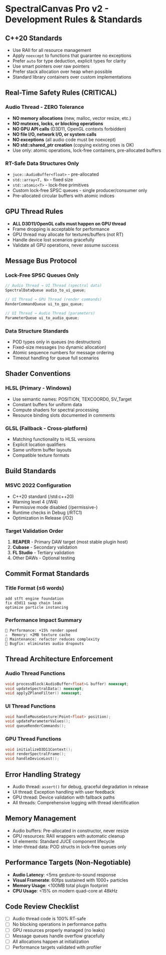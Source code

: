 # SpectralCanvas Pro v2 - Development Rules & Standards

## C++20 Standards
- Use RAII for all resource management
- Apply `noexcept` to functions that guarantee no exceptions
- Prefer `auto` for type deduction, explicit types for clarity
- Use smart pointers over raw pointers
- Prefer stack allocation over heap when possible
- Standard library containers over custom implementations

## Real-Time Safety Rules (CRITICAL)
### Audio Thread - ZERO Tolerance
- **NO memory allocations** (new, malloc, vector resize, etc.)
- **NO mutexes, locks, or blocking operations**
- **NO GPU API calls** (D3D11, OpenGL contexts forbidden)
- **NO file I/O, network I/O, or system calls**
- **NO exceptions** (all audio code must be noexcept)
- **NO std::shared_ptr creation** (copying existing ones is OK)
- Use only: atomic operations, lock-free containers, pre-allocated buffers

### RT-Safe Data Structures Only
- `juce::AudioBuffer<float>` - pre-allocated
- `std::array<T, N>` - fixed size
- `std::atomic<T>` - lock-free primitives
- Custom lock-free SPSC queues - single producer/consumer only
- Pre-allocated circular buffers with atomic indices

## GPU Thread Rules
- **ALL D3D11/OpenGL calls must happen on GPU thread**
- Frame dropping is acceptable for performance
- GPU thread may allocate for textures/buffers (not RT)
- Handle device lost scenarios gracefully
- Validate all GPU operations, never assume success

## Message Bus Protocol
### Lock-Free SPSC Queues Only
```cpp
// Audio Thread → UI Thread (spectral data)
SpectralDataQueue audio_to_ui_queue;

// UI Thread → GPU Thread (render commands) 
RenderCommandQueue ui_to_gpu_queue;

// UI Thread → Audio Thread (parameters)
ParameterQueue ui_to_audio_queue;
```

### Data Structure Standards
- POD types only in queues (no destructors)
- Fixed-size messages (no dynamic allocation)
- Atomic sequence numbers for message ordering
- Timeout handling for queue full scenarios

## Shader Conventions
### HLSL (Primary - Windows)
- Use semantic names: POSITION, TEXCOORD0, SV_Target
- Constant buffers for uniform data
- Compute shaders for spectral processing
- Resource binding slots documented in comments

### GLSL (Fallback - Cross-platform)
- Matching functionality to HLSL versions
- Explicit location qualifiers
- Same uniform buffer layouts
- Compatible texture formats

## Build Standards
### MSVC 2022 Configuration
- C++20 standard (/std:c++20)
- Warning level 4 (/W4)
- Permissive mode disabled (/permissive-)
- Runtime checks in Debug (/RTC1)
- Optimization in Release (/O2)

### Target Validation Order
1. **REAPER** - Primary DAW target (most stable plugin host)
2. **Cubase** - Secondary validation
3. **FL Studio** - Tertiary validation
4. Other DAWs - Optional testing

## Commit Format Standards
### Title Format (≤6 words)
```
add stft engine foundation
fix d3d11 swap chain leak  
optimize particle instancing
```

### Performance Impact Summary
```
🚀 Performance: +15% render speed
⚠️  Memory: +2MB texture cache
🔧 Maintenance: refactor reduces complexity
🐛 Bugfix: eliminates audio dropouts
```

## Thread Architecture Enforcement
### Audio Thread Functions
```cpp
void processBlock(AudioBuffer<float>& buffer) noexcept;
void updateSpectralData() noexcept;
void applyZPlaneFilter() noexcept;
```

### UI Thread Functions  
```cpp
void handleMouseGesture(Point<float> position);
void updateParameterValues();
void queueRenderCommands();
```

### GPU Thread Functions
```cpp
void initializeD3D11Context();
void renderSpectralFrame();
void handleDeviceLost();
```

## Error Handling Strategy
- Audio thread: `assert()` for debug, graceful degradation in release
- UI thread: Exception handling with user feedback
- GPU thread: Device validation with fallback paths
- All threads: Comprehensive logging with thread identification

## Memory Management
- Audio buffers: Pre-allocated in constructor, never resize
- GPU resources: RAII wrappers with automatic cleanup
- UI elements: Standard JUCE component lifecycle
- Inter-thread data: POD structs in lock-free queues only

## Performance Targets (Non-Negotiable)
- **Audio Latency**: <5ms gesture-to-sound response
- **Visual Framerate**: 60fps sustained with 1000+ particles
- **Memory Usage**: <100MB total plugin footprint
- **CPU Usage**: <15% on modern quad-core at 48kHz

## Code Review Checklist
- [ ] Audio thread code is 100% RT-safe
- [ ] No blocking operations in performance paths  
- [ ] GPU resources properly managed (no leaks)
- [ ] Message queues handle overflow gracefully
- [ ] All allocations happen at initialization
- [ ] Performance targets validated with profiler